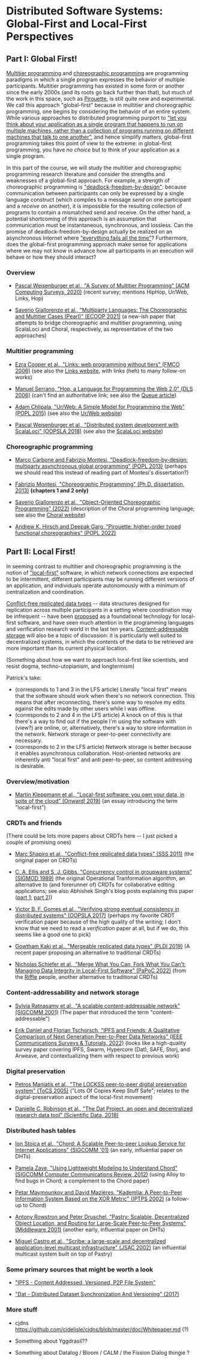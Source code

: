 # Distributed Software Systems: Global-First and Local-First Perspectives

## Part I: Global First!

[Multitier programming](https://en.wikipedia.org/wiki/Multitier_programming) and [choreographic programming](https://en.wikipedia.org/wiki/Choreographic_programming) are programming paradigms in which a single program expresses the behavior of multiple participants.  Multitier programming has existed in some form or another since the early 2000s (and its roots go back further than that), but much of the work in this space, such as [Pirouette](https://dl.acm.org/doi/abs/10.1145/3498684), is still quite new and experimental.  We call this approach "global-first" because in multitier and choreographic programming, one begins by considering the behavior of an entire system.  While various approaches to distributed programming purport to ["let you think about your application as a single program that happens to run on multiple machines, rather than a collection of programs running on different machines that talk to one another"](https://www.oreilly.com/library/view/parallel-and-concurrent/9781449335939/ch14.html), and hence simplify matters, global-first programming takes this point of view to the extreme: in global-first programming, you have *no choice* but to think of your application as a single program.

In this part of the course, we will study the multitier and choreographic programming research literature and consider the strengths and weaknesses of a global-first approach.  For example, a strength of choreographic programming is ["deadlock-freedom-by-design"](https://dl.acm.org/doi/10.1145/2480359.2429101): because communication between participants can only be expressed by a single language construct (which compiles to a message *send* on one participant and a *receive* on another), it is impossible for the resulting collection of programs to contain a mismatched send and receive.  On the other hand, a potential shortcoming of this approach is an assumption that communication must be instantaneous, synchronous, and lossless.  Can the promise of deadlock-freedom-by-design actually be realized on an asynchronous Internet where ["everything fails all the time"](https://cacm.acm.org/magazines/2020/2/242334-everything-fails-all-the-time/fulltext)?  Furthermore, does the global-first programming approach make sense for applications where we may not know in advance how all participants in an execution will behave or how they should interact?

### Overview

 - [Pascal Weisenburger et al., "A Survey of Multitier Programming" (ACM Computing Surveys, 2020)](https://dl.acm.org/doi/abs/10.1145/3397495) (recent survey; mentions HipHop, Ur/Web, Links, Hop)

 - [Saverio Giallorenzo et al., "Multiparty Languages: The Choreographic and Multitier Cases (Pearl)" (ECOOP 2021)](https://drops.dagstuhl.de/opus/volltexte/2021/14065/) (a new-ish paper that attempts to bridge choreographic and multitier programming, using ScalaLoci and Choral, respectively, as representative of the two approaches)

### Multitier programming

 - [Ezra Cooper et al., "Links: web programming without tiers" (FMCO 2006)](https://link.springer.com/chapter/10.1007/978-3-540-74792-5_12) (see also the [Links website](https://links-lang.org/), with links (heh) to many follow-on works)
 
 - [Manuel Serrano, "Hop, a Language for Programming the Web 2.0" (DLS 2006)](https://www.lri.fr/~conchon/TER/2012/3/dls06.pdf) (can't find an authoritative link; see also the [Queue article](https://dl.acm.org/doi/10.1145/2330087.2330089))
 
 - [Adam Chlipala, "Ur/Web: A Simple Model for Programming the Web" (POPL 2015)](https://dl.acm.org/doi/abs/10.1145/2676726.2677004) (see also the [Ur/Web website](http://www.impredicative.com/ur/))
 
 - [Pascal Weisenburger et al., "Distributed system development with ScalaLoci" (OOPSLA 2018)](https://dl.acm.org/doi/10.1145/3276499) (see also the [ScalaLoci website](https://scala-loci.github.io/))

### Choreographic programming

- [Marco Carbone and Fabrizio Montesi, "Deadlock-freedom-by-design: multiparty asynchronous global programming" (POPL 2013)](https://dl.acm.org/doi/10.1145/2480359.2429101) (perhaps we should read this instead of reading part of Montesi's dissertation?)

 - [Fabrizio Montesi, "Choreographic Programming" (Ph.D. dissertation, 2013)](https://www.fabriziomontesi.com/files/choreographic_programming.pdf) **(chapters 1 and 2 only)**
 
 - [Saverio Giallorenzo et al., "Object-Oriented Choreographic Programming" (2022)](https://arxiv.org/abs/2005.09520) (description of the Choral programming language; see also the [Choral website](https://www.choral-lang.org/))
 
 - [Andrew K. Hirsch and Deepak Garg, "Pirouette: higher-order typed functional choreographies" (POPL 2022)](https://dl.acm.org/doi/abs/10.1145/3498684)

## Part II: Local First!

In seeming contrast to multitier and choreographic programming is the notion of ["local-first"](https://www.inkandswitch.com/local-first/) software, in which network connections are expected to be intermittent, different participants may be running different versions of an application, and individuals operate autonomously with a minimum of centralization and coordination.

[Conflict-free replicated data types](https://dl.acm.org/doi/10.5555/2050613.2050642) -- data structures designed for replication across multiple participants in a setting where coordination may be infrequent -- have been [proposed](https://www.inkandswitch.com/local-first/) as a foundational technology for local-first software, and have seen much attention in the programming languages and verification research world in the last ten years.  [Content-addressable storage](https://dl.acm.org/doi/10.1145/383059.383072) will also be a topic of discussion: it is particularly well suited to decentralized systems, in which the contents of the data to be retrieved are more important than its current physical location.

(Something about how we want to approach local-first like scientists, and resist dogma, techno-utopianism, and longtermism)

Patrick's take:
 - (corresponds to 1 and 3 in the LFS article) Literally "local first" means that the software should work when there's no network connection.
This means that after reconnecting, there's some way to resolve my edits against the edits made by other users while I was offline.
 - (corresponds to 2 and 4 in the LFS article) A knock on of this is that there's a way to find out if the people I'm using the software with (view?) are online, or, alternatively, there's a way to store information in the network. Network storage or peer-to-peer connectivity are necessary.
 - (corresponds to 2 in the LFS article) Network storage is better because it enables asynchronous collaboration.  Host-oriented networks are inherently anti "local first" and anti peer-to-peer, so content addressing is desirable.

### Overview/motivation

 - [Martin Kleppmann et al., "Local-first software: you own your data, in spite of the cloud" (Onward! 2019)](https://dl.acm.org/doi/10.1145/3359591.3359737) (an essay introducing the term "local-first")

### CRDTs and friends

(There could be lots more papers about CRDTs here -- I just picked a couple of promising ones)

 - [Marc Shapiro et al., "Conflict-free replicated data types" (SSS 2011)](https://dl.acm.org/doi/10.5555/2050613.2050642) (the original paper on CRDTs)
 
 - [C. A. Ellis and S. J. Gibbs, "Concurrency control in groupware systems" (SIGMOD 1989)](https://dl.acm.org/doi/10.1145/66926.66963) (the original Operational Tranformation algorithm, an alternative to (and forerunner of) CRDTs for collaborative editing applications; see also Abhishek Singh's blog posts explaining this paper ([part 1](https://decomposition.al/CMPS290S-2018-09/2018/11/20/conflict-resolution-in-collaborative-text-editing-with-operational-transformation-part-1-of-2.html); [part 2](https://decomposition.al/CMPS290S-2018-09/2018/12/13/conflict-resolution-in-collaborative-text-editing-with-operational-transformation-part-2-of-2.html)))
 
 - [Victor B. F. Gomes et al., "Verifying strong eventual consistency in distributed systems" (OOPSLA 2017)](https://dl.acm.org/doi/10.1145/3133933) (perhaps my favorite CRDT verification paper because of the high quality of the writing; I don't know that we need to read a *verification* paper at all, but if we do, this seems like a good one to pick)

 - [Gowtham Kaki et al., "Mergeable replicated data types" (PLDI 2019)](https://dl.acm.org/doi/10.1145/3360580) (A recent paper proposing an alternative to traditional CRDTs)
 
 - [Nicholas Schiefer et al., "Merge What You Can, Fork What You Can’t: Managing Data Integrity in Local-First Software" (PaPoC 2022)](https://riffle.systems/papoc22.pdf) (from the [Riffle](https://riffle.systems/) people, another alternative to traditional CRDTs)
 
### Content-addressability and network storage

 - [Sylvia Ratnasamy et al., "A scalable content-addressable network" (SIGCOMM 2001)](https://dl.acm.org/doi/10.1145/383059.383072) (The paper that introduced the term "content-addressable")

 - [Erik Daniel and Florian Tschorsch, "IPFS and Friends: A Qualitative Comparison of Next Generation Peer-to-Peer Data Networks" (IEEE Communications Surveys & Tutorials, 2022)](https://ieeexplore.ieee.org/abstract/document/9684521) (looks like a high-quality survey paper covering IPFS, Swarm, Hypercore (Dat), SAFE, Storj, and Arweave, and contextualizing them with respect to previous work)

### Digital preservation

 - [Petros Maniatis et al., "The LOCKSS peer-to-peer digital preservation system" (ToCS 2005)](https://dl.acm.org/doi/abs/10.1145/1047915.1047917) ("Lots Of Copies Keep Stuff Safe"; relates to the digital-preservation aspect of the local-first movement)
 
 - [Danielle C. Robinson et al., "The Dat Project, an open and decentralized research data tool" (Scientific Data, 2018)](https://www.nature.com/articles/sdata2018221)
 
### Distributed hash tables

 - [Ion Stoica et al., "Chord: A Scalable Peer-to-peer Lookup Service for Internet
Applications" (SIGCOMM '01)](https://dl.acm.org/doi/10.1145/964723.383071) (an early, influential paper on DHTs)

 - [Pamela Zave, "Using Lightweight Modeling to Understand Chord" (SIGCOMM Computer Communications Review, 2012)](https://dl.acm.org/doi/10.1145/2185376.2185383) (using Alloy to find bugs in Chord; a complement to the Chord paper)
 
 - [Petar Maymounkov and David Mazières, "Kademlia: A Peer-to-Peer Information System Based on the XOR Metric" (IPTPS 2002)](https://dl.acm.org/doi/10.5555/646334.687801) (a follow-up to Chord)
 
 - [Antony Rowstron and Peter Druschel, "Pastry: Scalable, Decentralized Object Location, and Routing for Large-Scale Peer-to-Peer Systems" (Middleware 2001)](https://link.springer.com/chapter/10.1007/3-540-45518-3_18) (another early, influential paper on DHTs)
 
 - [Miguel Castro et al., "Scribe: a large-scale and decentralized application-level multicast infrastructure" (JSAC 2002)](https://ieeexplore.ieee.org/abstract/document/1038579) (an influential multicast system built on top of Pastry)
 
### Some primary sources that might be worth a look

 - ["IPFS - Content Addressed, Versioned, P2P File System"](https://arxiv.org/abs/1407.3561)

 - ["Dat - Distributed Dataset Synchronization And Versioning" (2017)](https://osf.io/nsv2c/)
 
### More stuff

 - cjdns https://github.com/cjdelisle/cjdns/blob/master/doc/Whitepaper.md (?)
 
 - Something about Yggdrasil??
 
 - Something about Datalog / Bloom / CALM / the Fission Dialog thingie ?

